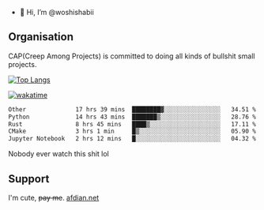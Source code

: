 - 👋 Hi, I’m @woshishabii

## Organisation

CAP(Creep Among Projects) is committed to doing all kinds of bullshit small projects.

[![Top Langs](https://github-readme-stats.vercel.app/api/top-langs/?username=woshishabii&layout=compact)](https://github.com/anuraghazra/github-readme-stats)

[![wakatime](https://wakatime.com/badge/user/34d02784-acc1-4a16-82d7-33fdb53c4ed6.svg)](https://wakatime.com/@34d02784-acc1-4a16-82d7-33fdb53c4ed6)


<!--START_SECTION:waka-->

```txt
Other              17 hrs 39 mins  ████████▓░░░░░░░░░░░░░░░░   34.51 %
Python             14 hrs 43 mins  ███████▒░░░░░░░░░░░░░░░░░   28.76 %
Rust               8 hrs 45 mins   ████▒░░░░░░░░░░░░░░░░░░░░   17.11 %
CMake              3 hrs 1 min     █▒░░░░░░░░░░░░░░░░░░░░░░░   05.90 %
Jupyter Notebook   2 hrs 12 mins   █░░░░░░░░░░░░░░░░░░░░░░░░   04.32 %
```

<!--END_SECTION:waka-->

Nobody ever watch this shit lol

## Support
I'm cute, ~~pay me~~.
[afdian.net](https://afdian.com/a/woshishabi)

<!---
woshishabii/woshishabii is a ✨ special ✨ repository because its `README.md` (this file) appears on your GitHub profile.
You can click the Preview link to take a look at your changes.
--->
